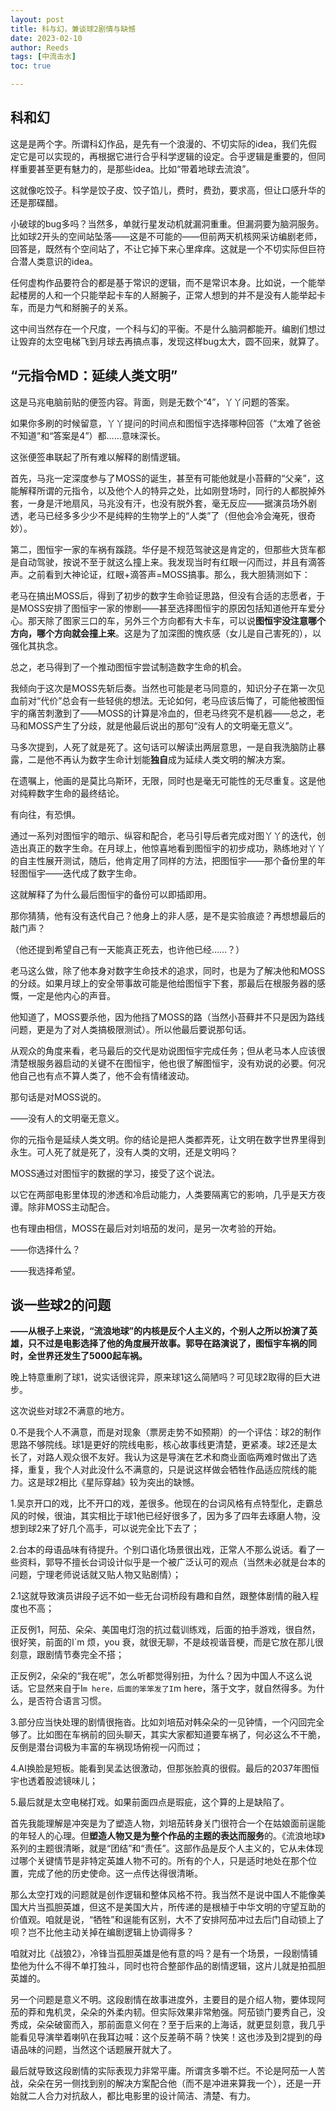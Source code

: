 ```yaml
---
layout: post
title: 科与幻，兼谈球2剧情与缺憾
date: 2023-02-10
author: Reeds
tags: [中流击水]
toc: true

---
```


## 科和幻

这是是两个字。所谓科幻作品，是先有一个浪漫的、不切实际的idea，我们先假定它是可以实现的，再根据它进行合乎科学逻辑的设定。合乎逻辑是重要的，但同样重要甚至更有魅力的，是那些idea。比如“带着地球去流浪”。

这就像吃饺子。科学是饺子皮、饺子馅儿，费时，费劲，要求高，但让口感升华的还是那碟醋。

小破球的bug多吗？当然多，单就行星发动机就漏洞重重。但漏洞要为脑洞服务。比如球2开头的空间站坠落——这是不可能的——但前两天机核网采访编剧老师，回答是，既然有个空间站了，不让它掉下来心里痒痒。这就是一个不切实际但巨符合潜人类意识的idea。

任何虚构作品要符合的都是基于常识的逻辑，而不是常识本身。比如说，一个能举起楼房的人和一个只能举起卡车的人掰腕子，正常人想到的并不是没有人能举起卡车，而是力气和掰腕子的关系。

这中间当然存在一个尺度，一个科与幻的平衡。不是什么脑洞都能开。编剧们想过让毁弃的太空电梯飞到月球去再搞点事，发现这样bug太大，圆不回来，就算了。

## “元指令MD：延续人类文明”

这是马兆电脑前贴的便签内容。背面，则是无数个“4”，丫丫问题的答案。

 如果你多刷的时候留意，丫丫提问的时间点和图恒宇选择哪种回答（“太难了爸爸不知道”和“答案是4”）都……意味深长。 

这张便签串联起了所有难以解释的剧情逻辑。

首先，马兆一定深度参与了MOSS的诞生，甚至有可能他就是小苔藓的“父亲”，这能解释所谓的元指令，以及他个人的特异之处，比如刚登场时，同行的人都脱掉外套，一身是汗地扇风，马兆没有汗，也没有脱外套，毫无反应——据演员场外剧透，老马已经多多少少不是纯粹的生物学上的“人类”了（但他会冷会淹死，很奇妙）。 

第二，图恒宇一家的车祸有蹊跷。华仔是不规范驾驶这是肯定的，但那些大货车都是自动驾驶，按说不至于就这么撞上来。我发现当时有红眼一闪而过，并且有滴答声。之前看到大神论证，红眼+滴答声=MOSS搞事。那么，我大胆猜测如下：

老马在搞出MOSS后，得到了初步的数字生命验证思路，但没有合适的志愿者，于是MOSS安排了图恒宇一家的惨剧——甚至选择图恒宇的原因包括知道他开车爱分心。那天除了图家三口的车，另外三个方向都有大卡车，可以说**图恒宇没注意哪个方向，哪个方向就会撞上来**。这是为了加深图的愧疚感（女儿是自己害死的），以强化其执念。

总之，老马得到了一个推动图恒宇尝试制造数字生命的机会。

我倾向于这次是MOSS先斩后奏。当然也可能是老马同意的，知识分子在第一次见血前对“代价”总会有一些轻佻的想法。无论如何，老马应该后悔了，可能他被图恒宇的痛苦刺激到了——MOSS的计算是冷血的，但老马终究不是机器——总之，老马和MOSS产生了分歧，就是他最后说出的那句“没有人的文明毫无意义”。

马多次提到，人死了就是死了。这句话可以解读出两层意思，一是自我洗脑防止暴露，二是他不再认为数字生命计划能**独自**成为延续人类文明的解决方案。

在遗嘱上，他画的是莫比乌斯环，无限，同时也是毫无可能性的无尽重复。这是他对纯粹数字生命的最终结论。

有向往，有恐惧。

通过一系列对图恒宇的暗示、纵容和配合，老马引导后者完成对图丫丫的迭代，创造出真正的数字生命。在月球上，他惊喜地看到图恒宇的初步成功，熟练地对丫丫的自主性展开测试，随后，他肯定用了同样的方法，把图恒宇——那个备份里的年轻图恒宇——迭代成了数字生命。

这就解释了为什么最后图恒宇的备份可以即插即用。

那你猜猜，他有没有迭代自己？他身上的非人感，是不是实验痕迹？再想想最后的敲门声？

（他还提到希望自己有一天能真正死去，也许他已经……？）

老马这么做，除了他本身对数字生命技术的追求，同时，也是为了解决他和MOSS的分歧。如果月球上的安全带事故可能是他给图恒宇下套，那最后在根服务器的感慨，一定是他内心的声音。

他知道了，MOSS要杀他，因为他挡了MOSS的路（当然小苔藓并不只是因为路线问题，更是为了对人类搞极限测试）。所以他最后要说那句话。

从观众的角度来看，老马最后的交代是劝说图恒宇完成任务；但从老马本人应该很清楚根服务器启动的关键不在图恒宇，他也很了解图恒宇，没有劝说的必要。何况他自己也有点不算人类了，他不会有情绪波动。

那句话是对MOSS说的。

——没有人的文明毫无意义。

你的元指令是延续人类文明。你的结论是把人类都弄死，让文明在数字世界里得到永生。可人死了就是死了，没有人类的文明，还是文明吗？

MOSS通过对图恒宇的数据的学习，接受了这个说法。

以它在两部电影里体现的渗透和冷启动能力，人类要隔离它的影响，几乎是天方夜谭。除非MOSS主动配合。

也有理由相信，MOSS在最后对刘培茄的发问，是另一次考验的开始。

——你选择什么？

——我选择希望。 



## **谈一些球2的问题**

**——从根子上来说，“流浪地球”的内核是反个人主义的，个别人之所以扮演了英雄，只不过是电影选择了他的角度展开故事。郭导在路演说了，图恒宇车祸的同时，全世界还发生了5000起车祸。**

晚上特意重刷了球1，说实话很诧异，原来球1这么简陋吗？可见球2取得的巨大进步。

这次说些对球2不满意的地方。

0.不是我个人不满意，而是对现象（票房走势不如预期）的一个评估：球2的制作思路不够院线。球1是更好的院线电影，核心故事线更清楚，更紧凑。球2还是太长了，对路人观众很不友好。我认为这是导演在艺术和商业面临两难时做出了选择，重复，我个人对此没什么不满意的，只是说这样做会牺牲作品适应院线的能力。这是球2相比《星际穿越》较为突出的缺憾。

1.吴京开口的戏，比不开口的戏，差很多。他现在的台词风格有点特型化，走霸总风的时候，很油，其实相比于球1他已经好很多了，因为多了四年去琢磨人物，没想到球2来了好几个高手，可以说完全比下去了； 

2.台本的母语品味有待提升。个别口语化场景很出戏，正常人不那么说话。看了一些资料，郭导不擅长台词设计似乎是一个被广泛认可的观点（当然未必就是台本的问题，宁理老师说话就又贴人物又贴剧情）；

2.1这就导致演员讲段子远不如一些无台词桥段有趣和自然，跟整体剧情的融入程度也不高； 

正反例1，阿茄、朵朵、美国电灯泡的抗过载训练戏，后面的拍手游戏，很自然，很好笑，前面的I`m 烦，you 衰，就很无聊，不是歧视谐音梗，而是它放在那儿很刻意，跟剧情节奏完全不搭；

正反例2，朵朵的“我在呢”，怎么听都觉得别扭，为什么？因为中国人不这么说话。它显然来自于I`m here，后面的笨笨发了I`m here，落于文字，就自然得多。为什么，是否符合语言习惯。

3.部分应当快处理的剧情很拖沓。比如刘培茄对韩朵朵的一见钟情，一个闪回完全够了。比如图在车祸前的回头聊天，其实大家都知道要车祸了，何必这么不干脆，反倒是潜台词极为丰富的车祸现场俯视一闪而过；

4.AI换脸是短板。能看到吴孟达很激动，但那张脸真的很假。最后的2037年图恒宇也透着股滤镜味儿；

5.最后就是太空电梯打戏。如果前面四点是瑕疵，这个算的上是缺陷了。 

首先我能理解是冲突是为了塑造人物，刘培茄转身关门很符合一个在姑娘面前逞能的年轻人的心理。但**塑造人物又是为整个作品的主题的表达而服务**的。《流浪地球》系列的主题很清晰，就是“团结”和“责任”。这部作品是反个人主义的，它从未体现过哪个关键情节是非特定英雄人物不可的。所有的个人，只是适时地处在那个位置，完成了他的历史使命。这一点传达得很清晰。 

那么太空打戏的问题就是创作逻辑和整体风格不符。我当然不是说中国人不能像美国大片当孤胆英雄，但这不是美国大片，所传递的是根植于中华文明的守望互助的价值观。咱就是说，“牺牲”和逞能有区别，大不了安排阿茄冲过去后门自动锁上了呗？岂不比他主动关掉在编剧逻辑上协调得多？

咱就对比《战狼2》，冷锋当孤胆英雄是他有意的吗？是有一个场景，一段剧情铺垫他为什么不得不单打独斗，同时也符合整部作品的剧情逻辑，这片儿就是拍孤胆英雄的。

另一个问题是意义不明。这段剧情在故事进度外，主要目的是介绍人物，要体现阿茄的莽和鬼机灵，朵朵的外柔内韧。但实际效果非常勉强。阿茄锁门要秀自己，没秀成，朵朵破窗而入，那前面意义何在？至于后来的上海话，就更显刻意，我几乎能看见导演举着喇叭在我耳边喊：这个反差萌不萌？快笑！这也涉及到2提到的母语品味的问题，当然这个话题展开就大了。

 最后就导致这段剧情的实际表现力非常平庸。所谓贪多嚼不烂。不论是阿茄一人苦战，朵朵在另一侧找到别的解决方案配合他（而不是冲进来算我一个），还是一开始就二人合力对抗敌人，都比电影里的设计简洁、清楚、有力。 
